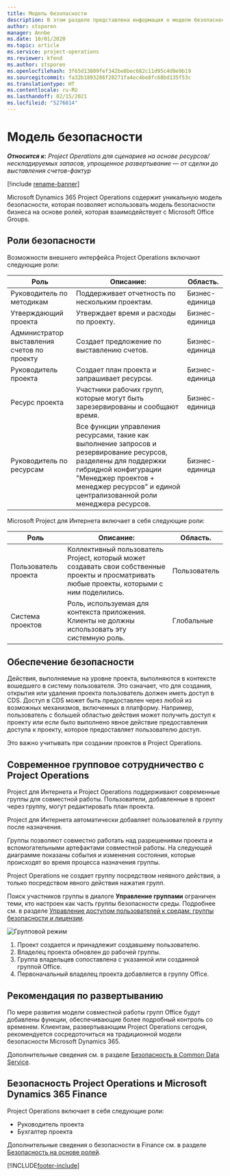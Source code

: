 ```yaml
---
title: Модель безопасности
description: В этом разделе представлена информация о модели безопасности в Dynamics 365 Project Operations.
author: stsporen
manager: Annbe
ms.date: 10/01/2020
ms.topic: article
ms.service: project-operations
ms.reviewer: kfend
ms.author: stsporen
ms.openlocfilehash: 3f65d13809fef342be8bec682c11d95c4d9e9b19
ms.sourcegitcommit: fa32b1893286f20271fa4ec4be8fc68bd135f53c
ms.translationtype: HT
ms.contentlocale: ru-RU
ms.lasthandoff: 02/15/2021
ms.locfileid: "5276814"
---
```

# <a name="security-model"></a>Модель безопасности

_**Относится к:** Project Operations для сценариев на основе ресурсов/нескладируемых запасов, упрощенное развертывание — от сделки до выставления счетов-фактур_

[!include [rename-banner](~/includes/cc-data-platform-banner.md)]

Microsoft Dynamics 365 Project Operations содержит уникальную модель безопасности, которая позволяет использовать модель безопасности бизнеса на основе ролей, которая взаимодействует с Microsoft Office Groups. 


## <a name="security-roles"></a>Роли безопасности
Возможности внешнего интерфейса Project Operations включают следующие роли:

| Роль                          | Описание:                                                                                                                                                                 | Область. |
|-------------------------------|-----------------------------------------------------------------------------------------------------------------------------------------------------------------------------|------|
| Руководитель по методикам              | Поддерживает отчетность по нескольким проектам.                                                                                                            | Бизнес-единица              |
| Утверждающий проекта              | Утверждает время и расходы по проекту.                                                                                                                              | Бизнес-единица |
| Администратор выставления счетов по проекту | Создает предложение по выставлению счетов.                                                                                                                                                 | Бизнес-единица |
| Руководитель проекта               | Создает план проекта и запрашивает ресурсы.                                                                                                                              | Бизнес-единица |
| Ресурс проекта              | Участники рабочих групп, которые могут быть зарезервированы и сообщают время.                                                                                                          | Бизнес-единица|
| Руководитель по ресурсам              | Все функции управления ресурсами, такие как выполнение запросов и резервирование ресурсов, разделены для поддержки гибридной конфигурации "Менеджер проектов + менеджер ресурсов" и единой централизованной роли менеджера ресурсов. | Бизнес-единица |


Microsoft Project для Интернета включает в себя следующие роли:

| Роль           | Описание:                                                                                                        | Область.  |
|----------------|--------------------------------------------------------------------------------------------------------------------|--------|
| Пользователь проекта   | Коллективный пользователь Project, который может создавать свои собственные проекты и просматривать любые проекты, которыми с ним поделились. | Пользователь   |
| Система проектов | Роль, используемая для контекста приложения. Клиенты не должны использовать эту системную роль.                                    | Глобальные |

## <a name="security-enforcement"></a>Обеспечение безопасности
Действия, выполняемые на уровне проекта, выполняются в контексте вошедшего в систему пользователя. Это означает, что для создания, открытия или удаления проекта пользователь должен иметь доступ в CDS. Доступ в CDS может быть предоставлен через любой из возможных механизмов, включенных в платформу. Например, пользователь с большей областью действия может получить доступ к проекту или если было выполнено явное действие предоставления доступа к проекту, которое предоставляет пользователю доступ.

Это важно учитывать при создании проектов в Project Operations.

## <a name="modern-group-collaboration-with-project-operations"></a>Современное групповое сотрудничество с Project Operations
Project для Интернета и Project Operations поддерживают современные группы для совместной работы. Пользователи, добавленные в проект через группу, могут редактировать план проекта.

Project для Интернета автоматически добавляет пользователей в группу после назначения.

Группы позволяют совместно работать над разрешениями проекта и вспомогательными артефактами совместной работы. На следующей диаграмме показаны события и изменения состояния, которые происходят во время процесса назначения группы.

Project Operations не создает группу посредством неявного действия, а только посредством явного действия нажатия групп.

Поиск участников группы в диалоге **Управление группами** ограничен теми, кто настроен как часть группы безопасности среды. Подробнее см. в разделе [Управление доступом пользователей к средам: группы безопасности и лицензии](https://docs.microsoft.com/power-platform/admin/control-user-access).

![Групповой режим](./media/groupsmode.png)

1. Проект создается и принадлежит создавшему пользователю.
2. Владелец проекта обновлен до рабочей группы.
3. Группа владельцев сопоставлена с указанной или созданной группой Office.
4. Первоначальный владелец проекта добавляется в группу Office.

## <a name="deployment-recommendation"></a>Рекомендация по развертыванию
По мере развития модели совместной работы групп Office будут добавлены функции, обеспечивающие более подробный контроль со временем. Клиентам, развертывающим Project Operations сегодня, рекомендуется сосредоточиться на традиционной модели безопасности Microsoft Dynamics 365.

Дополнительные сведения см. в разделе [Безопасность в Common Data Service](https://docs.microsoft.com/power-platform/admin/wp-security).

## <a name="project-operations-and-microsoft-dynamics-365-finance-security"></a>Безопасность Project Operations и Microsoft Dynamics 365 Finance
Project Operations включает в себя следующие роли:

- Руководитель проекта
- Бухгалтер проекта

Дополнительные сведения о безопасности в Finance см. в разделе [Безопасность на основе ролей](https://docs.microsoft.com/dynamics365/fin-ops-core/dev-itpro/sysadmin/role-based-security).




[!INCLUDE[footer-include](../includes/footer-banner.md)]